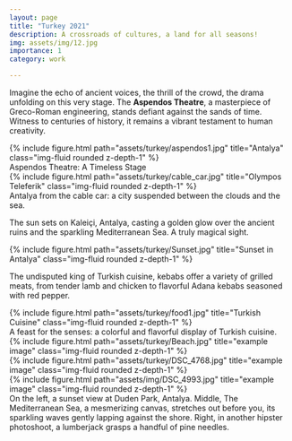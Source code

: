 ```yaml
---
layout: page
title: "Turkey 2021"
description: A crossroads of cultures, a land for all seasons!
img: assets/img/12.jpg
importance: 1
category: work

---
```




Imagine the echo of ancient voices, the thrill of the crowd, the drama unfolding on this very stage. The **Aspendos Theatre**, a masterpiece of Greco-Roman engineering, stands defiant against the sands of time. Witness to centuries of history, it remains a vibrant testament to human creativity.
 

<div class="row">
    <div class="col-sm mt-3 mt-md-0">
        {% include figure.html path="assets/turkey/aspendos1.jpg" title="Antalya" class="img-fluid rounded z-depth-1" %}
    </div>
</div>
<div class="caption">
    Aspendos Theatre: A Timeless Stage
</div>


<div class="row">
    <div class="col-sm mt-3 mt-md-0">
        {% include figure.html path="assets/turkey/cable_car.jpg" title="Olympos Teleferik" class="img-fluid rounded z-depth-1" %}
    </div>
</div>
<div class="caption">
    Antalya from the cable car: a city suspended between the clouds and the sea.
</div>


The sun sets on Kaleiçi, Antalya, casting a golden glow over the ancient ruins and the sparkling Mediterranean Sea. A truly magical sight. 


<div class="row justify-content-center">
    <div class="col-sm mt-3 mt-md-0">
        {% include figure.html path="assets/turkey/Sunset.jpg" title="Sunset in Antalya" class="img-fluid rounded z-depth-1" %}
    </div>
</div>


The undisputed king of Turkish cuisine, kebabs offer a variety of grilled meats, from tender lamb and chicken to flavorful Adana kebabs seasoned with red pepper.

<div class="row">
    <div class="col-sm mt-3 mt-md-0">
        {% include figure.html path="assets/turkey/food1.jpg" title="Turkish Cuisine" class="img-fluid rounded z-depth-1" %}
    </div>
</div>
<div class="caption">
    A feast for the senses: a colorful and flavorful display of Turkish cuisine.
</div>

<div class="row">
    <div class="col-sm mt-3 mt-md-0">
        {% include figure.html path="assets/turkey/Beach.jpg" title="example image" class="img-fluid rounded z-depth-1" %}
    </div>
    <div class="col-sm mt-3 mt-md-0">
        {% include figure.html path="assets/turkey/DSC_4768.jpg" title="example image" class="img-fluid rounded z-depth-1" %}
    </div>
    <div class="col-sm mt-3 mt-md-0">
        {% include figure.html path="assets/img/DSC_4993.jpg" title="example image" class="img-fluid rounded z-depth-1" %}
    </div>
</div>
<div class="caption">
    On the left, a sunset view at Duden Park, Antalya. Middle, The Mediterranean Sea, a mesmerizing canvas, stretches out before you, its sparkling waves gently lapping against the shore. Right, in another hipster photoshoot, a lumberjack grasps a handful of pine needles.
</div>